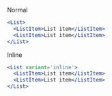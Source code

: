 Normal

```jsx
<List>
  <ListItem>List item</ListItem>
  <ListItem>List item</ListItem>
</List>
```

Inline
```jsx
<List variant='inline'>
  <ListItem>List item</ListItem>
  <ListItem>List item</ListItem>
</List>
```
